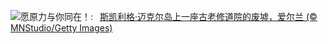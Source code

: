![](https://www.bing.com/th?id=OHR.JediMonastery_ZH-CN0091557941_UHD.jpg&w=1000)愿原力与你同在！:&nbsp;&ensp;[斯凯利格·迈克尔岛上一座古老修道院的废墟，爱尔兰 (© MNStudio/Getty Images)](https://www.bing.com/th?id=OHR.JediMonastery_ZH-CN0091557941_UHD.jpg)
<br><br/>
